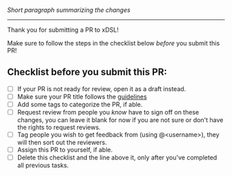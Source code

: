 *Short paragraph summarizing the changes*

---

Thank you for submitting a PR to xDSL!

Make sure to follow the steps in the checklist below *before* you submit this PR!

## Checklist before you submit this PR:

 - [ ] If your PR is not ready for review, open it as a draft instead.
 - [ ] Make sure your PR title follows the [guidelines](https://github.com/xdslproject/xdsl/wiki/Tags-for-commit-messages-and-PR-titles)
 - [ ] Add some tags to categorize the PR, if able.
 - [ ] Request review from people you *know* have to sign off on these changes, you can leave it blank for now if you are not sure or don't have the rights to request reviews.
 - [ ] Tag people you wish to get feedback from (using @\<username>), they will then sort out the reviewers.
 - [ ] Assign this PR to yourself, if able.
 - [ ] Delete this checklist and the line above it, only after you've completed all previous tasks.
